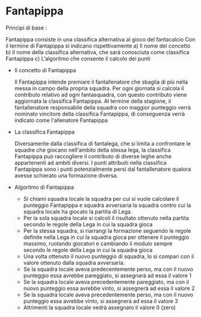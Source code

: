 # Fantapippa

Princìpi di base :
  
  Fantapippa consiste in una classifica alternativa al gioco del fantacalcio
  Con il termine di Fantapippa si indicano rispettivamente
  a) Il nome del concetto
  b) Il nome della classifica alternativa, che sarà conosciuta come classifica Fantapippa
  c) L'algoritmo che consente il calcolo dei punti
* Il concetto di Fantapippa
  
  Il Fantapippa intende premiare il fantallenatore che sbaglia di più nella messa in campo della propria squadra.
  Per ogni giornata si calcola il contributo relativo ad ogni fantasquadra, con questo contributo viene aggiornata la classifica Fantapippa.
  Al termine della stagione, il fantallenatore responsabile della squadra con maggior punteggio verrà nominato vincitore della classifica Fantapippa, di conseguenza verrà indicato come l'allenatore Fantapippa
* La classifica Fantapippa
  
  Diversamente dalla classifica di fantalega, che si limita a confrontare le squadre che giocano nell'ambito della stessa lega, la classifica Fantapippa può raccogliere il contributo di diverse leghe anche appartenenti ad ambiti diversi.
  I punti attribuiti nella classifica Fantapippa sono i punti potenzialmente persi dal fantallenatore qualora avesse schierato una formazione diversa.
* Algoritmo di Fantapippa
  - Si chiami squadra locale la squadra per cui si vuole calcolare il punteggio Fantapippa e squadra avversaria la squadra contro cui la squadra locale ha giocato la partita di Lega.
  - Per la sola squadra locale si calcoli il risultato ottenuto nella partita secondo le regole della Lega in cui la squadra gioca
  - Per la stessa squadra, si riarrangi la formazione seguendo le regole definite nella Lega in cui la squadra gioca per ottenere il punteggio massimo, ruotando giocatori e cambiando il modulo sempre secondo le regole della Lega in cui la squadra gioca
  - Una volta ottenuto il nuovo punteggio di squadra, lo si compari con il valore ottenuto dalla squadra avversaria.
  - Se la squadra locale aveva predecentemente perso, ma con il nuovo punteggio essa avrebbe pareggiato, si assegnarà ad essa il valore 1
  - Se la squadra locale aveva precedentemente pareggiato, ma con il nuovo punteggio essa avrebbe vinto, si assegnerà ad essa il valore 2
  - Se la squadra locale aveva precedentemente perso, ma con il nuovo punteggio essa avrebbe vinto, si assegnerà ad essa il valore 3
  - Altrimenti la squadra locale vedrà assegnato il valore 0 (zero)
 
